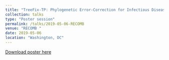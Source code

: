 ```yaml
---
title: "TreeFix-TP: Phylogenetic Error-Correction for Infectious Disease Transmission Network Inference"
collection: talks
type: "Poster session"
permalink: /talks/2019-05-06-RECOMB
venue: "RECOMB "
date: 2019-05-06
location: "Washington, DC"
---
```


[Download poster here](samsledje.github.io/files/2019-RECOMB-TreeFix-TP.pdf)